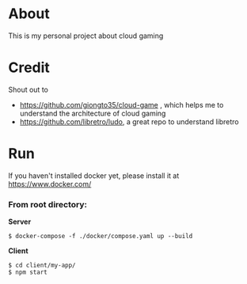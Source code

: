 # About
This is my personal project about cloud gaming

# Credit
Shout out to 
- https://github.com/giongto35/cloud-game , which helps me to understand the architecture of cloud gaming
- https://github.com/libretro/ludo, a great repo to understand libretro

# Run
If you haven't installed docker yet, please install it at https://www.docker.com/
### From root directory:

**Server**
```
$ docker-compose -f ./docker/compose.yaml up --build
```

**Client**

```
$ cd client/my-app/
$ npm start
```
